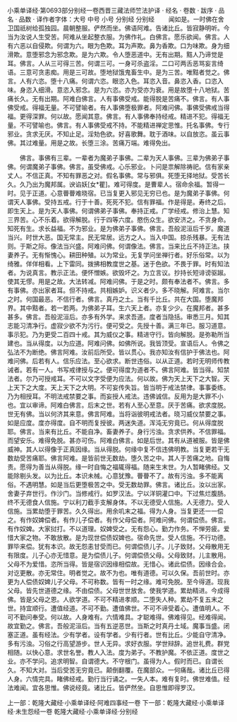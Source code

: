 小乘单译经·第0693部分别经一卷西晋三藏法师竺法护译
· 经名 · 卷数 · 跋序
· 品名 · 品数 · 译作者字体：大号 中号 小号
分别经
分别经
　　闻如是。一时佛在舍卫国祇树给孤独园。晨朝整服。俨然而坐。佛语阿难。告诸比丘。皆寂静明听。今当为汝说人生受苦。阿难从坐起整衣服。为佛作礼。白佛言。愿乐欲闻。佛言。人有六恶以自侵欺。何谓为六。眼为色欺。耳为声欺。鼻为香欺。口为味欺。身为细滑欺。意堕邪念为邪念欺。是为六欺。令人堕恶道中。无有出期。黠人乃谛觉是耳。佛言。人从三可得三苦。何谓三可。一身可杀盗淫。二口可两舌恶骂妄言绮语。三意可贪恚痴。用是三可故。堕地狱饿鬼畜生中。是为三苦。唯黠者觉之。佛言。人有六恣。堕十八痛。何谓六恣。眼恣入色。耳恣入音。鼻恣入香。口恣入味。身恣入细滑。意恣入邪念。是为六恣。亦为受亦为衰。用是故堕十八地狱。苦痛长久。无有出期。阿难白佛言。人有事佛受戒。能得脱是苦痛不。佛言。有人事佛受戒。得福无量。不可譬喻者。有人事佛堕极罪者。阿难问佛。事佛受佛戒当得福。更得深罪。何以故。愿闻其意。佛言。有人事佛奉持经戒。精进不犯。得福无量。不可譬喻也。佛言。有人事佛受戒不持。不能精进禅定思惟。托名事佛。专行邪业。贪求无厌。不知止足。淫劮色欲。好喜歌舞。耽于酒味。以自放恣。虽云事佛。其过难量。用是之故。长堕三涂。苦痛万端。难得免出。

　　佛言。事佛有三辈。一辈者为魔弟子事佛。二辈为天人事佛。三辈为佛弟子事佛。何谓魔弟子事佛。佛言。虽受佛戒。心乐邪业。卜问是祟解除祷祀。信有家亲丈人。不信正真。不知有罪恶之对。假名事佛。常与邪俱。死堕无择地狱。受苦长久。久乃出为魔邦属。谀谄妖[女*瞿]。难可得度。是曹辈人。宿命余福。暂得一时。见于正道。心意瞢瞢难晓宿。已当复更入邪见无穷已也。是为魔弟子事佛。何谓天人事佛。受持五戒。行于十善。死死不犯。信有罪福。作是得是。寿终之后。即生天上。是为天人事佛。何谓佛弟子事佛。奉持正戒。广学经戒。修治上慧。知三界苦。心不乐着。欲得解脱。行于四等六度。愍伤众生。欲安济之。不贪身命。知死有生。求长益福。不为邪业。是为佛弟子事佛。佛言。吾般泥洹后千岁。魔道当兴。时世大恶。国无常主。民无常居。远方之人。当入中国。掠杀残暴。无有法则。于斯之际。像法当兴盛。阿难问佛。何谓像法。佛言。当来比丘不持正法。挟妻养子。无有惭愧心。耕田种殖。以为常业。无复学问坐禅行者。好乐俗常。以为绮雅。佯佯相看。上下雷同。拨拂相教度世之基。迷于色欲。不畏于罪。时有知法者。为说真言。教示正法。便怀憎嫉。欲毁坏之。为立言议。抄持长短诽谤驱踧。使其无憀。用是之故。大法转减。阿难问佛。于是之时。颇有奉法者不。佛言。多有事佛。亦出家者耳。但不持戒。共相嫉妒。识义者少。多不晓解。阿难言。当尔之时。何国最恶。不信行者。佛言。真丹之土。当有千比丘。共在大国。堕魔邦界。其中黠者。若一若两。为佛弟子耳。生六天上者。亦复少少。在魔邦者。甚多甚多。佛言。吾般泥洹后。亦多有外学。来求吾道。度者当隐括。审悉三月。知其志能习清净行。虚寂少欲不为污行。便可受之。先授十善。满三年已。服习道意。事示犯。乃为更受二百四十戒。其为威仪之事。精进守行。皆向解脱。是弥勒所当建也。当从得度。以为应道。阿难问佛。如佛所说。我皆顶受。宣语后人。令佛之弘法不为断绝。佛言阿难。汝前后所受。皆以贯心。我亦知汝有信护于佛法也。阿难问佛。后若有人。信乐应法。至心欲求。断世违俗。以从正道。若时无明师传教诫者。若有一人。书写戒律授与之。便可得度为道者不。佛言阿难。皆当得。知禁法者。尔乃可授戒耳。不可以文字受便为应法。何以故。佛为天上天下之大智。天上天下之大度。天上天下之大明。不可妄传失旨。皆当明于戒法禁律。事事委练。乃为相授耳。不明法戒禁要之事。而妄授人戒法。违佛诚信。反用为是大罪不小也。宜以审谛。阿难白佛言。后末之世。若有人至心至意。厌于苦痛。欲求度脱。世无有佛。当以何济其来意。佛言阿难。当将诣彼明戒法者。晓习威仪禁要之事。如是应度。度亦得度。自不明而复授彼。两迷失道。浑沌无穷竟已。何从得度脱耶。佛言。当来有比丘。不能自净。畜妻养子。身行污浊。贪求供养。不信罪福。而望安乐。难得免脱。甚亦可伤。阿难白佛言。如是后世。其有从道被服。皆是佛威神。其人以得像于正真因缘。当从得脱。何缘中复不信违佛明教。当复更若干无数劫受苦痛耶。佛言阿难。是皆前世无数劫。堕久苦之中。其人于苦痛之地。自悔责。愿得为善当从得脱。缘一时自悔之福辄得福。随来生末世。为人暂睹佛经。又能除剔头发。以为比丘。本识未械。心意犹豫。瞢瞢不了。故有污浊。多不能离俗。不遇明慧。如是当后更堕极苦之中。受无数劫罪。佛言。诸比丘。汝以出家。舍妻子弃世行。作沙门。当修戒行。如罗汉法。宁以洋铜灌口中。下过焦烂腹肠。终不无德食人信施。宁以利刀截手支解身体。不以无德受人信施。人无德力。受人信施。当累劫堕于罪苦。久久得出。用余叽末之福。得为人身。当复更还一一偿之。有作奴婢偿者。有作儿子偿者。有作父母偿者。阿难问佛。何谓偿债。佛言。有作奴婢。大家挝打。不以道理。奴婢受之。无有怨心。勤力作务。不惮劳疲。爱惜大家之物。不敢放散。是为现世偿债奴婢也。宿命先世。受人信施。不行功德。罪毕来偿。犹有本识。故无怨恚甘受而已。何谓偿债儿子。儿子致财。父母散用无有限度。儿子心亦无惜意。是为偿债儿子。何谓偿债父母。父母致财。儿主散用。父母不为爱惜。恣所当得。皆是宿识因缘相偿故。无惜心。诸此偿债。因缘合会。对讫更散。亦无常住。明者觉之。故不为也。唯有道德。可以久保。吾前世时。亦更为人偿债奴婢儿子父母。不可称数。皆有一时之缘。难可免脱。至今得道。现我父母。皆先世道德之缘。不由偿债。父母世世放舍。使我学道。累劫精进。今成得佛。皆是父母之恩。人欲学道。不可不精进孝顺。二堕失人种。累劫不复五末之世。持宜顺行。遭值经道。不可不勤。遭值佛世。不可不谛受着心。遭值明人。不可不勤问奉受。何以故。人身难有。六情难具。才聪难得。佛难得见。经难得闻。故宜勤之。佛言。吾般泥洹后。当有五逆恶世。当斯之时真丹土域。魔事当盛。闭塞正道。虽有经法。少有学者。设有学者。少有行者。世有比丘。少能自守清净。多有污浊。习俗之行高望游步。世人无异。求好衣服。学世辩辞。追世礼费。群党相随。以快心意。求世名誉。教人入法。度为弟子。不教护魔。不依正道。度世之业。亦不学问。追求明智。自谓德大。不守根门。虽得为人。假时而已。自谓长久。不知大对。当后受苦无穷竟已。颠倒翻覆。在魔部众。一何痛哉。诸比丘已得人身。六情完具。睹佛经戒。勤行当行诵之。一失人本。难有复时。佛世难值。经法难闻。宜各思惟。佛说经竟。诸比丘。皆俨然坐。自思惟即得罗汉。

上一部：乾隆大藏经·小乘单译经·阿难四事经一卷
下一部：乾隆大藏经·小乘单译经·未生怨经一卷
乾隆大藏经·小乘单译经·分别经